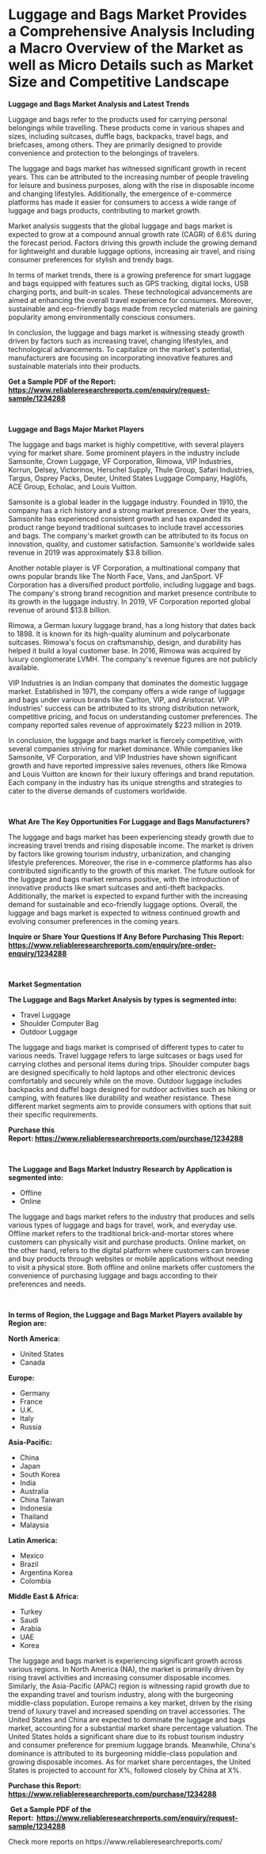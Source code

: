 <p><h1>Luggage and Bags Market Provides a Comprehensive Analysis Including a Macro Overview of the Market as well as Micro Details such as Market Size and Competitive Landscape</h1></p><p><strong>Luggage and Bags Market Analysis and Latest Trends</strong></p>
<p><p>Luggage and bags refer to the products used for carrying personal belongings while travelling. These products come in various shapes and sizes, including suitcases, duffle bags, backpacks, travel bags, and briefcases, among others. They are primarily designed to provide convenience and protection to the belongings of travelers.</p><p>The luggage and bags market has witnessed significant growth in recent years. This can be attributed to the increasing number of people traveling for leisure and business purposes, along with the rise in disposable income and changing lifestyles. Additionally, the emergence of e-commerce platforms has made it easier for consumers to access a wide range of luggage and bags products, contributing to market growth.</p><p>Market analysis suggests that the global luggage and bags market is expected to grow at a compound annual growth rate (CAGR) of 6.6% during the forecast period. Factors driving this growth include the growing demand for lightweight and durable luggage options, increasing air travel, and rising consumer preferences for stylish and trendy bags.</p><p>In terms of market trends, there is a growing preference for smart luggage and bags equipped with features such as GPS tracking, digital locks, USB charging ports, and built-in scales. These technological advancements are aimed at enhancing the overall travel experience for consumers. Moreover, sustainable and eco-friendly bags made from recycled materials are gaining popularity among environmentally conscious consumers.</p><p>In conclusion, the luggage and bags market is witnessing steady growth driven by factors such as increasing travel, changing lifestyles, and technological advancements. To capitalize on the market's potential, manufacturers are focusing on incorporating innovative features and sustainable materials into their products.</p></p>
<p><strong>Get a Sample PDF of the Report:&nbsp; <a href="https://www.reliableresearchreports.com/enquiry/request-sample/1234288">https://www.reliableresearchreports.com/enquiry/request-sample/1234288</a></strong></p>
<p>&nbsp;</p>
<p><strong>Luggage and Bags Major Market Players</strong></p>
<p><p>The luggage and bags market is highly competitive, with several players vying for market share. Some prominent players in the industry include Samsonite, Crown Luggage, VF Corporation, Rimowa, VIP Industries, Korrun, Delsey, Victorinox, Herschel Supply, Thule Group, Safari Industries, Targus, Osprey Packs, Deuter, United States Luggage Company, Haglöfs, ACE Group, Echolac, and Louis Vuitton.</p><p>Samsonite is a global leader in the luggage industry. Founded in 1910, the company has a rich history and a strong market presence. Over the years, Samsonite has experienced consistent growth and has expanded its product range beyond traditional suitcases to include travel accessories and bags. The company's market growth can be attributed to its focus on innovation, quality, and customer satisfaction. Samsonite's worldwide sales revenue in 2019 was approximately $3.8 billion.</p><p>Another notable player is VF Corporation, a multinational company that owns popular brands like The North Face, Vans, and JanSport. VF Corporation has a diversified product portfolio, including luggage and bags. The company's strong brand recognition and market presence contribute to its growth in the luggage industry. In 2019, VF Corporation reported global revenue of around $13.8 billion.</p><p>Rimowa, a German luxury luggage brand, has a long history that dates back to 1898. It is known for its high-quality aluminum and polycarbonate suitcases. Rimowa's focus on craftsmanship, design, and durability has helped it build a loyal customer base. In 2016, Rimowa was acquired by luxury conglomerate LVMH. The company's revenue figures are not publicly available.</p><p>VIP Industries is an Indian company that dominates the domestic luggage market. Established in 1971, the company offers a wide range of luggage and bags under various brands like Carlton, VIP, and Aristocrat. VIP Industries' success can be attributed to its strong distribution network, competitive pricing, and focus on understanding customer preferences. The company reported sales revenue of approximately $223 million in 2019.</p><p>In conclusion, the luggage and bags market is fiercely competitive, with several companies striving for market dominance. While companies like Samsonite, VF Corporation, and VIP Industries have shown significant growth and have reported impressive sales revenues, others like Rimowa and Louis Vuitton are known for their luxury offerings and brand reputation. Each company in the industry has its unique strengths and strategies to cater to the diverse demands of customers worldwide.</p></p>
<p>&nbsp;</p>
<p><strong>What Are The Key Opportunities For Luggage and Bags Manufacturers?</strong></p>
<p><p>The luggage and bags market has been experiencing steady growth due to increasing travel trends and rising disposable income. The market is driven by factors like growing tourism industry, urbanization, and changing lifestyle preferences. Moreover, the rise in e-commerce platforms has also contributed significantly to the growth of this market. The future outlook for the luggage and bags market remains positive, with the introduction of innovative products like smart suitcases and anti-theft backpacks. Additionally, the market is expected to expand further with the increasing demand for sustainable and eco-friendly luggage options. Overall, the luggage and bags market is expected to witness continued growth and evolving consumer preferences in the coming years.</p></p>
<p><strong>Inquire or Share Your Questions If Any Before Purchasing This Report: <a href="https://www.reliableresearchreports.com/enquiry/pre-order-enquiry/1234288">https://www.reliableresearchreports.com/enquiry/pre-order-enquiry/1234288</a></strong></p>
<p>&nbsp;</p>
<p><strong>Market Segmentation</strong></p>
<p><strong>The Luggage and Bags Market Analysis by types is segmented into:</strong></p>
<p><ul><li>Travel Luggage</li><li>Shoulder Computer Bag</li><li>Outdoor Luggage</li></ul></p>
<p><p>The luggage and bags market is comprised of different types to cater to various needs. Travel luggage refers to large suitcases or bags used for carrying clothes and personal items during trips. Shoulder computer bags are designed specifically to hold laptops and other electronic devices comfortably and securely while on the move. Outdoor luggage includes backpacks and duffel bags designed for outdoor activities such as hiking or camping, with features like durability and weather resistance. These different market segments aim to provide consumers with options that suit their specific requirements.</p></p>
<p><strong>Purchase this Report:&nbsp;<a href="https://www.reliableresearchreports.com/purchase/1234288">https://www.reliableresearchreports.com/purchase/1234288</a></strong></p>
<p>&nbsp;</p>
<p><strong>The Luggage and Bags Market Industry Research by Application is segmented into:</strong></p>
<p><ul><li>Offline</li><li>Online</li></ul></p>
<p><p>The luggage and bags market refers to the industry that produces and sells various types of luggage and bags for travel, work, and everyday use. Offline market refers to the traditional brick-and-mortar stores where customers can physically visit and purchase products. Online market, on the other hand, refers to the digital platform where customers can browse and buy products through websites or mobile applications without needing to visit a physical store. Both offline and online markets offer customers the convenience of purchasing luggage and bags according to their preferences and needs.</p></p>
<p>&nbsp;</p>
<p><strong>In terms of Region, the Luggage and Bags Market Players available by Region are:</strong></p>
<p>
    <p> <strong> North America: </strong>
        <ul>
            <li>United States</li>
            <li>Canada</li>
        </ul>
        </p> 
    <p> <strong> Europe: </strong>
        <ul>
            <li>Germany</li>
            <li>France</li>
            <li>U.K.</li>
            <li>Italy</li>
            <li>Russia</li>
        </ul>
        </p> 
    <p> <strong> Asia-Pacific: </strong>
        <ul>
            <li>China</li>
            <li>Japan</li>
            <li>South Korea</li>
            <li>India</li>
            <li>Australia</li>
            <li>China Taiwan</li>
            <li>Indonesia</li>
            <li>Thailand</li>
            <li>Malaysia</li>
        </ul>
        </p> 
    <p> <strong> Latin America: </strong>
        <ul>
            <li>Mexico</li>
            <li>Brazil</li>
            <li>Argentina Korea</li>
            <li>Colombia</li>
        </ul>
        </p> 
    <p> <strong> Middle East & Africa: </strong>
        <ul>
            <li>Turkey</li>
            <li>Saudi</li>
            <li>Arabia</li>
            <li>UAE</li>
            <li>Korea</li>
        </ul>
    </p>
    </p>
<p><p>The luggage and bags market is experiencing significant growth across various regions. In North America (NA), the market is primarily driven by rising travel activities and increasing consumer disposable incomes. Similarly, the Asia-Pacific (APAC) region is witnessing rapid growth due to the expanding travel and tourism industry, along with the burgeoning middle-class population. Europe remains a key market, driven by the rising trend of luxury travel and increased spending on travel accessories. The United States and China are expected to dominate the luggage and bags market, accounting for a substantial market share percentage valuation. The United States holds a significant share due to its robust tourism industry and consumer preference for premium luggage brands. Meanwhile, China's dominance is attributed to its burgeoning middle-class population and growing disposable incomes. As for market share percentages, the United States is projected to account for X%, followed closely by China at X%.</p></p>
<p><strong>Purchase this Report: <a href="https://www.reliableresearchreports.com/purchase/1234288">https://www.reliableresearchreports.com/purchase/1234288</a></strong></p>
<p>&nbsp;<strong>Get a Sample PDF of the Report:&nbsp;&nbsp;<a href="https://www.reliableresearchreports.com/enquiry/request-sample/1234288">https://www.reliableresearchreports.com/enquiry/request-sample/1234288</a></strong></p>
<p><strong></strong></p>
<p>Check more reports on https://www.reliableresearchreports.com/</p>
